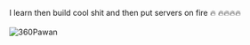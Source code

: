 I learn then build cool shit and then put servers on fire 🔥 🔥🔥🔥🔥<br/>
<br/>
![360Pawan](https://media2.giphy.com/media/yr7n0u3qzO9nG/giphy.gif?cid=ecf05e47fmyfizqpiba4f8720132bc0ru7byzz2vpchb33e3&ep=v1_gifs_search&rid=giphy.gif&ct=g)

